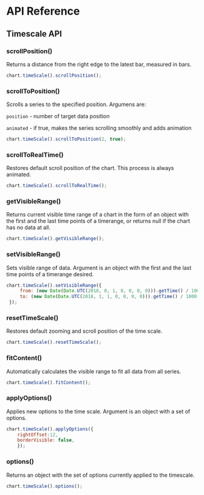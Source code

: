# API Reference

## Timescale API

### scrollPosition()

Returns a distance from the right edge to the latest bar, measured in bars.

```javascript
chart.timeScale().scrollPosition();
```

### scrollToPosition()

Scrolls a series to the specified position. Argumens are:

`position` - number of target data position

`animated` - if true, makes the series scrolling smoothly and adds animation

```javascript
chart.timeScale().scrollToPosition(2, true);
```

### scrollToRealTime()

Restores default scroll position of the chart. This process is always animated.

```javascript
chart.timeScale().scrollToRealTime();
```

### getVisibleRange()

Returns current visible time range of a chart in the form of an object with the first and the last time points of a timerange, or returns null if the chart has no data at all.

```javascript
chart.timeScale().getVisibleRange();
```

### setVisibleRange()

Sets visible range of data. Argument is an object with the first and the last time points of a timerange desired.

```javascript
chart.timeScale().setVisibleRange({
     from: (new Date(Date.UTC(2018, 0, 1, 0, 0, 0, 0))).getTime() / 1000,
     to: (new Date(Date.UTC(2018, 1, 1, 0, 0, 0, 0))).getTime() / 1000,
 });
```

### resetTimeScale()

Restores default zooming and scroll position of the time scale.

```javascript
chart.timeScale().resetTimeScale();
```

### fitContent()

Automatically calculates the visible range to fit all data from all series.

```javascript
chart.timeScale().fitContent();
```

### applyOptions()

Applies new options to the time scale. Argument is an object with a set of options.

```javascript
chart.timeScale().applyOptions({
    rightOffset:12,
    borderVisible: false,
    });
```

### options()

Returns an object with the set of options currently applied to the timescale.

```javascript
chart.timeScale().options();
```
